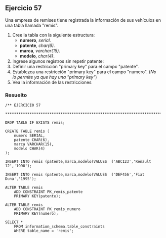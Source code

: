 ## Ejercicio 57

Una empresa de remises tiene registrada la información de sus vehículos en una tabla llamada 
"remis".

1. Cree la tabla con la siguiente estructura:
	* **numero**, *serial*.
	* **patente**, *char(6)*.
	* **marca**, *varchar(15)*.
	* **modelo**, *char(4)*.
2. Ingrese algunos registros sin repetir patente:
3. Definir una restricción "primary key" para el campo "patente".
4. Establezca una restricción "primary key" para el campo "numero".
(*No lo permite ya que hay una "primary key"*)
5. Vea la información de las restricciones


### Resuelto	
``` 			
/** EJERCICIO 57
 ******************************************************************************/

DROP TABLE IF EXISTS remis;

CREATE TABLE remis (
	numero SERIAL,
	patente CHAR(6),
	marca VARCHAR(15),
	modelo CHAR(4)
);

INSERT INTO remis (patente,marca,modelo)VALUES	('ABC123','Renault 12','1990');

INSERT INTO remis (patente,marca,modelo)VALUES	('DEF456','Fiat Duna','1995');

ALTER TABLE remis
	ADD CONSTRAINT PK_remis_patente
	PRIMARY KEY(patente);
	
ALTER TABLE remis
	ADD CONSTRAINT PK_remis_numero
	PRIMARY KEY(numero);
	
SELECT *
	FROM information_schema.table_constraints
	WHERE table_name = 'remis';


``` 			
